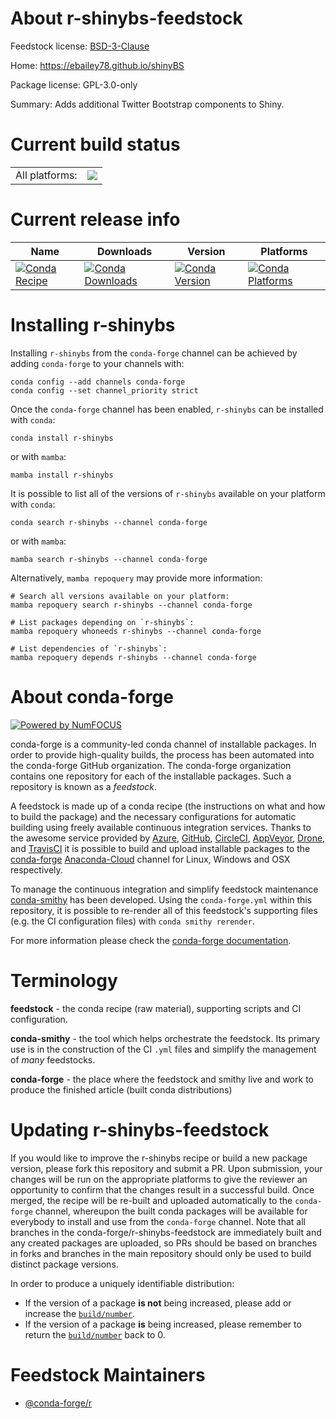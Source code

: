 About r-shinybs-feedstock
=========================

Feedstock license: [BSD-3-Clause](https://github.com/conda-forge/r-shinybs-feedstock/blob/main/LICENSE.txt)

Home: https://ebailey78.github.io/shinyBS

Package license: GPL-3.0-only

Summary: Adds additional Twitter Bootstrap components to Shiny.

Current build status
====================


<table><tr><td>All platforms:</td>
    <td>
      <a href="https://dev.azure.com/conda-forge/feedstock-builds/_build/latest?definitionId=1610&branchName=main">
        <img src="https://dev.azure.com/conda-forge/feedstock-builds/_apis/build/status/r-shinybs-feedstock?branchName=main">
      </a>
    </td>
  </tr>
</table>

Current release info
====================

| Name | Downloads | Version | Platforms |
| --- | --- | --- | --- |
| [![Conda Recipe](https://img.shields.io/badge/recipe-r--shinybs-green.svg)](https://anaconda.org/conda-forge/r-shinybs) | [![Conda Downloads](https://img.shields.io/conda/dn/conda-forge/r-shinybs.svg)](https://anaconda.org/conda-forge/r-shinybs) | [![Conda Version](https://img.shields.io/conda/vn/conda-forge/r-shinybs.svg)](https://anaconda.org/conda-forge/r-shinybs) | [![Conda Platforms](https://img.shields.io/conda/pn/conda-forge/r-shinybs.svg)](https://anaconda.org/conda-forge/r-shinybs) |

Installing r-shinybs
====================

Installing `r-shinybs` from the `conda-forge` channel can be achieved by adding `conda-forge` to your channels with:

```
conda config --add channels conda-forge
conda config --set channel_priority strict
```

Once the `conda-forge` channel has been enabled, `r-shinybs` can be installed with `conda`:

```
conda install r-shinybs
```

or with `mamba`:

```
mamba install r-shinybs
```

It is possible to list all of the versions of `r-shinybs` available on your platform with `conda`:

```
conda search r-shinybs --channel conda-forge
```

or with `mamba`:

```
mamba search r-shinybs --channel conda-forge
```

Alternatively, `mamba repoquery` may provide more information:

```
# Search all versions available on your platform:
mamba repoquery search r-shinybs --channel conda-forge

# List packages depending on `r-shinybs`:
mamba repoquery whoneeds r-shinybs --channel conda-forge

# List dependencies of `r-shinybs`:
mamba repoquery depends r-shinybs --channel conda-forge
```


About conda-forge
=================

[![Powered by
NumFOCUS](https://img.shields.io/badge/powered%20by-NumFOCUS-orange.svg?style=flat&colorA=E1523D&colorB=007D8A)](https://numfocus.org)

conda-forge is a community-led conda channel of installable packages.
In order to provide high-quality builds, the process has been automated into the
conda-forge GitHub organization. The conda-forge organization contains one repository
for each of the installable packages. Such a repository is known as a *feedstock*.

A feedstock is made up of a conda recipe (the instructions on what and how to build
the package) and the necessary configurations for automatic building using freely
available continuous integration services. Thanks to the awesome service provided by
[Azure](https://azure.microsoft.com/en-us/services/devops/), [GitHub](https://github.com/),
[CircleCI](https://circleci.com/), [AppVeyor](https://www.appveyor.com/),
[Drone](https://cloud.drone.io/welcome), and [TravisCI](https://travis-ci.com/)
it is possible to build and upload installable packages to the
[conda-forge](https://anaconda.org/conda-forge) [Anaconda-Cloud](https://anaconda.org/)
channel for Linux, Windows and OSX respectively.

To manage the continuous integration and simplify feedstock maintenance
[conda-smithy](https://github.com/conda-forge/conda-smithy) has been developed.
Using the ``conda-forge.yml`` within this repository, it is possible to re-render all of
this feedstock's supporting files (e.g. the CI configuration files) with ``conda smithy rerender``.

For more information please check the [conda-forge documentation](https://conda-forge.org/docs/).

Terminology
===========

**feedstock** - the conda recipe (raw material), supporting scripts and CI configuration.

**conda-smithy** - the tool which helps orchestrate the feedstock.
                   Its primary use is in the construction of the CI ``.yml`` files
                   and simplify the management of *many* feedstocks.

**conda-forge** - the place where the feedstock and smithy live and work to
                  produce the finished article (built conda distributions)


Updating r-shinybs-feedstock
============================

If you would like to improve the r-shinybs recipe or build a new
package version, please fork this repository and submit a PR. Upon submission,
your changes will be run on the appropriate platforms to give the reviewer an
opportunity to confirm that the changes result in a successful build. Once
merged, the recipe will be re-built and uploaded automatically to the
`conda-forge` channel, whereupon the built conda packages will be available for
everybody to install and use from the `conda-forge` channel.
Note that all branches in the conda-forge/r-shinybs-feedstock are
immediately built and any created packages are uploaded, so PRs should be based
on branches in forks and branches in the main repository should only be used to
build distinct package versions.

In order to produce a uniquely identifiable distribution:
 * If the version of a package **is not** being increased, please add or increase
   the [``build/number``](https://docs.conda.io/projects/conda-build/en/latest/resources/define-metadata.html#build-number-and-string).
 * If the version of a package **is** being increased, please remember to return
   the [``build/number``](https://docs.conda.io/projects/conda-build/en/latest/resources/define-metadata.html#build-number-and-string)
   back to 0.

Feedstock Maintainers
=====================

* [@conda-forge/r](https://github.com/conda-forge/r/)


